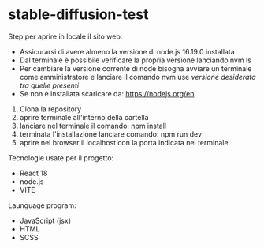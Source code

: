 # stable-diffusion-test
Step per aprire in locale il sito web: 
- Assicurarsi di avere almeno la versione di node.js 16.19.0 installata
- Dal terminale è possibile verificare la propria versione lanciando nvm ls
- Per cambiare la versione corrente di node bisogna avviare un terminale come amministratore e lanciare il comando nvm use *versione desiderata tra quelle presenti*
- Se non è installata scaricare da: https://nodejs.org/en 

1. Clona la repository
2. aprire terminale all'interno della cartella
3. lanciare nel terminale il comando: npm install
4. terminata l'installazione lanciare comando: npm run dev
5. aprire nel browser il localhost con la porta indicata nel terminale 

Tecnologie usate per il progetto: 
- React 18
- node.js
- VITE 

Launguage program: 
- JavaScript (jsx) 
- HTML
- SCSS
